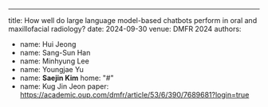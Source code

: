 ---
title: How well do large language model-based chatbots perform in oral and maxillofacial radiology?
date: 2024-09-30
venue: DMFR 2024
authors:
  - name: Hui Jeong
  - name: Sang-Sun Han
  - name: Minhyung Lee
  - name: Youngjae Yu
  - name: <strong>Saejin Kim</strong>
    home: "#"
  - name: Kug Jin Jeon
paper: https://academic.oup.com/dmfr/article/53/6/390/7689681?login=true
